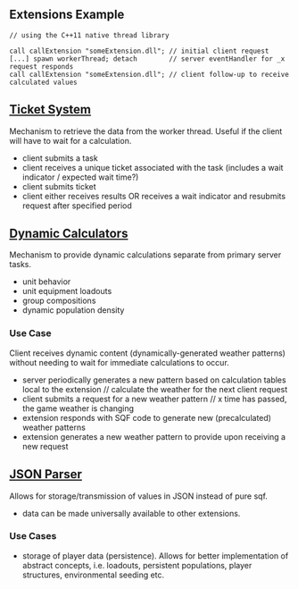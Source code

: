 
## Extensions Example

```sqf
// using the C++11 native thread library

call callExtension "someExtension.dll"; // initial client request
[...] spawn workerThread; detach        // server eventHandler for _x request responds
call callExtension "someExtension.dll"; // client follow-up to receive calculated values
```

## [Ticket System](#)
Mechanism to retrieve the data from the worker thread. Useful if the client will have to wait for a calculation.

* client submits a task
* client receives a unique ticket associated with the task (includes a wait indicator / expected wait time?)
* client submits ticket
* client either receives results OR receives a wait indicator and resubmits request after specified period

## [Dynamic Calculators](#)
Mechanism to provide dynamic calculations separate from primary server tasks.

* unit behavior
* unit equipment loadouts
* group compositions
* dynamic population density

### Use Case
Client receives dynamic content (dynamically-generated weather patterns) without needing to wait for immediate calculations to occur.

* server periodically generates a new pattern based on calculation tables local to the extension // calculate the weather for the next client request
* client submits a request for a new weather pattern // x time has passed, the game weather is changing
* extension responds with SQF code to generate new (precalculated) weather patterns
* extension generates a new weather pattern to provide upon receiving a new request

## [JSON Parser](/plugins/json-parser.sqf)
Allows for storage/transmission of values in JSON instead of pure sqf.

* data can be made universally available to other extensions.

### Use Cases
* storage of player data (persistence). Allows for better implementation of abstract concepts, i.e. loadouts, persistent populations, player structures, environmental seeding etc.
